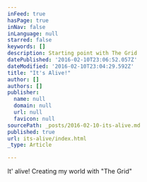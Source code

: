 ```yaml
---
inFeed: true
hasPage: true
inNav: false
inLanguage: null
starred: false
keywords: []
description: Starting point with The Grid
datePublished: '2016-02-10T23:06:52.057Z'
dateModified: '2016-02-10T23:04:29.592Z'
title: "It's Alive!"
author: []
authors: []
publisher:
  name: null
  domain: null
  url: null
  favicon: null
sourcePath: _posts/2016-02-10-its-alive.md
published: true
url: its-alive/index.html
_type: Article

---
```

It' alive!  Creating my world with "The Grid"